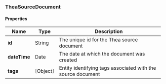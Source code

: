 
[//]: # (CLASS:TheaSourceDocument)

[//]: # (KIND:object)

### TheaSourceDocument

#### Properties

[//]: # (START_DEFINITION)

Name | Type | Description
------------ | ------------- | -------------
**id** | String | The unique id for the Thea source document &nbsp;
**dateTime** | Date | The date at which the document was created &nbsp;
**tags** | [Object] | Entity identifying tags associated with the source document &nbsp;

[//]: # (END_DEFINITION)





